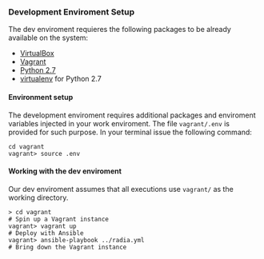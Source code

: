 ### Development Enviroment Setup

The dev enviroment requieres the following packages to be already available on the system:

* [VirtualBox](https://www.virtualbox.org/wiki/Downloads)
* [Vagrant](https://www.vagrantup.com/downloads.html)
* [Python 2.7](https://www.python.org/downloads/)
* [virtualenv](https://pypi.python.org/pypi/virtualenv) for Python 2.7

#### Environment setup

The development enviroment requires additional packages and enviroment variables injected in your work enviroment. The file `vagrant/.env` is provided for such purpose. In your terminal issue the following command:

```
cd vagrant
vagrant> source .env
```

#### Working with the dev enviroment

Our dev enviroment assumes that all executions use `vagrant/` as the working directory. 

```
> cd vagrant
# Spin up a Vagrant instance
vagrant> vagrant up
# Deploy with Ansible
vagrant> ansible-playbook ../radia.yml
# Bring down the Vagrant instance 
```
